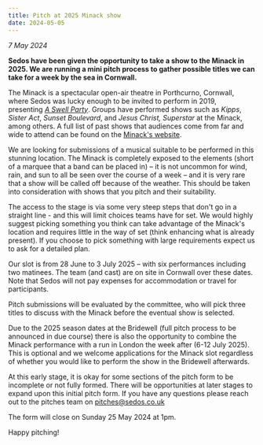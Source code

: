 ```yaml
---
title: Pitch at 2025 Minack show
date: 2024-05-05
---
```

*7 May 2024*

**Sedos have been given the opportunity to take a show to the Minack in 2025. We are running a mini pitch process to gather possible titles we can take for a week by the sea in Cornwall.**

The Minack is a spectacular open-air theatre in Porthcurno, Cornwall, where Sedos was lucky enough to be invited to perform in 2019, presenting *[A Swell Party](https://www.sedos.co.uk/shows/2019-a-swell-party)*. Groups have performed shows such as *Kipps*, *Sister Act*, *Sunset Boulevard*, and *Jesus Christ, Superstar* at the Minack, among others. A full list of past shows that audiences come from far and wide to attend can be found on the [Minack's website](https://www.minack.com/our-past-shows). 

We are looking for submissions of a musical suitable to be performed in this stunning location. The Minack is completely exposed to the elements (short of a marquee that a band can be placed in) – it is not uncommon for wind, rain, and sun to all be seen over the course of a week – and it is very rare that a show will be called off because of the weather. This should be taken into consideration with shows that you pitch and their suitability. 

The access to the stage is via some very steep steps that don't go in a straight line - and this will limit choices teams have for set. We would highly suggest picking something you think can take advantage of the Minack's location and requires little in the way of set (think enhancing what is already present). If you choose to pick something with large requirements expect us to ask for a detailed plan. 

Our slot is from 28 June to 3 July 2025 – with six performances including two matinees. The team (and cast) are on site in Cornwall over these dates. Note that Sedos will not pay expenses for accommodation or travel for participants.

Pitch submissions will be evaluated by the committee, who will pick three titles to discuss with the Minack before the eventual show is selected.

Due to the 2025 season dates at the Bridewell (full pitch process to be announced in due course) there is also the opportunity to combine the Minack performance with a run in London the week after (6-12 July 2025). This is optional and we welcome applications for the Minack slot regardless of whether you would like to perform the show in the Bridewell afterwards.

At this early stage, it is okay for some sections of the pitch form to be incomplete or not fully formed. There will be opportunities at later stages to expand upon this initial pitch form. If you have any questions please reach out to the pitches team on pitches@sedos.co.uk

The form will close on Sunday 25 May 2024 at 1pm.

Happy pitching!